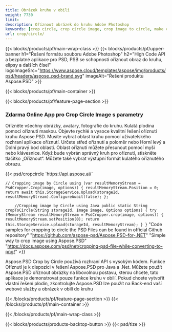 ```yaml
---
title: Obrázek kruhu v obilí
weight: 7730
limit: 
description: Oříznout obrázek do kruhu Adobe Photoshop
keywords: [crop circle, crop circle image, crop image to circle, make circle photo]
url: crop/circle/
---
```

{{< blocks/products/pf/main-wrap-class >}}
{{< blocks/products/pf/upper-banner h1="Řešení formátu souboru Adobe Photoshop" h2="High Code API a bezplatné aplikace pro PSD, PSB se schopností oříznout obraz do kruhu, elipsy a dalších čísel" logoImageSrc="https://www.aspose.cloud/templates/aspose/img/products/psd/headers/aspose_psd-brand.svg" imageAlt="Řešení produktu Aspose.PSD" >}}

{{< blocks/products/pf/main-container >}}

{{< blocks/products/pf/feature-page-section >}}
<h3 class="headingpdleft">Zdarma Online App pro Crop Circle Image s parametry</h3>
<p>Ořízněte všechny obrázky, avatary, fotografie do kruhu. Kulatá plodina pomocí oříznutí maskou. Objevte rychlé a vysoce kvalitní řešení oříznutí kruhu Aspose.PSD. Musíte vybrat oblast kruhu pomocí uživatelského rozhraní aplikace oříznutí. Určete střed oříznutí a poloměr nebo Horní levý a Dolní pravý bod oblasti. Oblast oříznutí můžete přesunout pomocí myši nebo klávesnice. Když bude vybrán správný kruh pro oříznutí, stiskněte tlačítko „Oříznout“. Můžete také vybrat výstupní formát kulatého oříznutého obrazu.</p>
{{< psd/cropcircle `https://api.aspose.ai/` 

`// Cropping image by Circle
using (var resultMemoryStream = PsdCropper.Crop(image, options))
{
	resultMemoryStream.Position = 0;
	return await this.StorageService.Upload(storageId, resultMemoryStream).ConfigureAwait(false);
};` 
     
`    //Cropping image by Circle using Java
	public static String cropToCircle(String storageId, Image image, Options options) {
        try (MemoryStream resultMemoryStream = PsdCropper.crop(image, options)) {
            resultMemoryStream.setPosition(0);
            return this.StorageService.upload(storageId, resultMemoryStream);
        }
    }` 
"Code samples for cropping to circle the PSD Files can be found in official Github repository"  "https://github.com/aspose-psd/Aspose.PSD-for-.NET" 
"Simple way to crop image using Aspose.PSD" "https://docs.aspose.com/psd/net/cropping-psd-file-while-converting-to-png/" >}}
<p>Aspose.PSD Crop by Circle používá rozhraní API s vysokým kódem. Funkce Oříznutí je k dispozici v řešení Aspose.PSD pro Java a .Net. Můžete použít Aspose.PSD oříznout obrázky na libovolnou postavu, kterou chcete, tato aplikace je demonstrovat pouze funkce kruhu v obilí. Pokud chcete vytvořit vlastní řešení plodin, zkontrolujte Aspose.PSD lze použít na Back-end vaší webové služby a obrázek v obilí do kruhu</p>
<!--<ul>
<li><a href="psb">PSB Circle Crop</a></li>
<li><a href="ellipse">Ellipse crop App</a></li>
</ul>-->
{{< /blocks/products/pf/feature-page-section >}}
{{< /blocks/products/pf/main-container >}}


{{< /blocks/products/pf/main-wrap-class >}}

{{< blocks/products/products-backtop-button >}}
{{< psd/tize >}}
